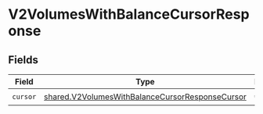 # V2VolumesWithBalanceCursorResponse


## Fields

| Field                                                                                                              | Type                                                                                                               | Required                                                                                                           | Description                                                                                                        |
| ------------------------------------------------------------------------------------------------------------------ | ------------------------------------------------------------------------------------------------------------------ | ------------------------------------------------------------------------------------------------------------------ | ------------------------------------------------------------------------------------------------------------------ |
| `cursor`                                                                                                           | [shared.V2VolumesWithBalanceCursorResponseCursor](../../models/shared/v2volumeswithbalancecursorresponsecursor.md) | :heavy_check_mark:                                                                                                 | N/A                                                                                                                |